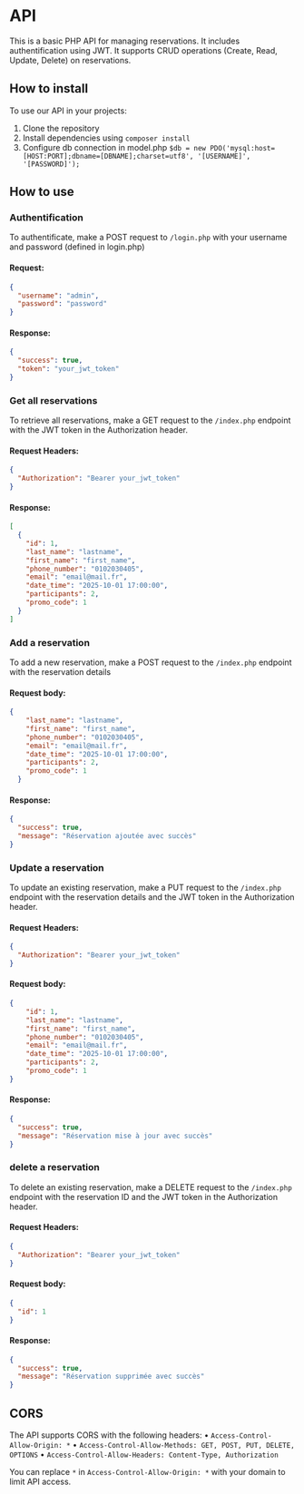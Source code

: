 # API

This is a basic PHP API for managing reservations. It includes authentification using JWT. It supports CRUD operations (Create, Read, Update, Delete) on reservations. 

## How to install 

To use our API in your projects:
1. Clone the repository
2. Install dependencies using `composer install`
3. Configure db connection in model.php `$db = new PDO('mysql:host=[HOST:PORT];dbname=[DBNAME];charset=utf8', '[USERNAME]', '[PASSWORD]');`

## How to use 

### Authentification

To authentificate, make a POST request to `/login.php` with your username and password (defined in login.php)

#### Request:
```json
{
  "username": "admin",
  "password": "password"
}
```

#### Response: 
```json
{
  "success": true,
  "token": "your_jwt_token"
}
```

### Get all reservations 
To retrieve all reservations, make a GET request to the `/index.php` endpoint with the JWT token in the Authorization header.

#### Request Headers: 
```json
{
  "Authorization": "Bearer your_jwt_token"
}
```

#### Response: 
```json
[
  {
    "id": 1,
    "last_name": "lastname",
    "first_name": "first_name",
    "phone_number": "0102030405",
    "email": "email@mail.fr",
    "date_time": "2025-10-01 17:00:00",
    "participants": 2,
    "promo_code": 1
  }
]
```

### Add a reservation 
To add a new reservation, make a POST request to the `/index.php` endpoint with the reservation details

#### Request body: 
```json 
{
    "last_name": "lastname",
    "first_name": "first_name",
    "phone_number": "0102030405",
    "email": "email@mail.fr",
    "date_time": "2025-10-01 17:00:00",
    "participants": 2,
    "promo_code": 1
  }
```

#### Response: 
```json
{
  "success": true,
  "message": "Réservation ajoutée avec succès"
}
```

### Update a reservation
To update an existing reservation, make a PUT request to the `/index.php` endpoint with the reservation details and the JWT token in the Authorization header.

#### Request Headers: 
```json
{
  "Authorization": "Bearer your_jwt_token"
}
```

#### Request body: 
```json 
{
    "id": 1,
    "last_name": "lastname",
    "first_name": "first_name",
    "phone_number": "0102030405",
    "email": "email@mail.fr",
    "date_time": "2025-10-01 17:00:00",
    "participants": 2,
    "promo_code": 1
}
```

#### Response: 
```json
{
  "success": true,
  "message": "Réservation mise à jour avec succès"
}
```

### delete a reservation
To delete an existing reservation, make a DELETE request to the `/index.php` endpoint with the reservation ID and the JWT token in the Authorization header.

#### Request Headers: 
```json
{
  "Authorization": "Bearer your_jwt_token"
}
```

#### Request body: 
```json 
{
  "id": 1
}
```

#### Response: 
```json
{
  "success": true,
  "message": "Réservation supprimée avec succès"
}
```

## CORS 

The API supports CORS with the following headers: 
• `Access-Control-Allow-Origin: *`
• `Access-Control-Allow-Methods: GET, POST, PUT, DELETE, OPTIONS`
• `Access-Control-Allow-Headers: Content-Type, Authorization`

You can replace `*` in `Access-Control-Allow-Origin: *` with your domain to limit API access. 


